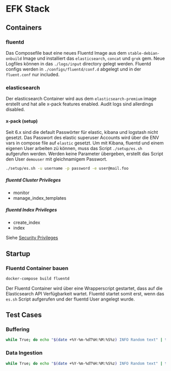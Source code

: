 # EFK Stack


## Containers

### fluentd
Das Composefile baut eine neues Fluentd Image aus dem `stable-debian-onbuild` Image und installiert das `elasticsearch`, `concat` und `grok` gem.
Neue Logfiles können in das `./logs/input` directory gelegt werden. Fluentd configs werden in `./configs/fluentd/conf.d` abgelegt und in der `fluent.conf` nur included.

### elasticsearch

Der elasticsearch Container wird aus dem `elasticsearch-premium` image erstellt und hat alle x-pack features enabled. Audit logs sind allerdings disabled.

#### x-pack (setup)

Seit 6.x sind die default Passwörter für elastic, kibana und logstash nicht gesetzt. Das Passwort des elastic superuser Accounts wird über die ENV vars in compose file auf `elastic` gesetzt.
Um mit Kibana, fluentd und einem eigenen User arbeiten zü können, muss das Script `./setup/es.sh` aufgerufen werden.
Werden keine Parameter übergeben, erstellt das Script den User `demouser` mit gleichnamigem Passwort.

```bash
./setup/es.sh -u username -p password -e user@mail.foo
```


##### fluentd Cluster Privileges

- monitor
- manage_index_templates

##### fluentd Index Privileges

- create_index
- index

Siehe [Security Privileges](https://www.elastic.co/guide/en/x-pack/current/security-privileges.html)

## Startup

### Fluentd Container bauen

```bash
docker-compose build fluentd
```

Der Fluentd Container wird über eine Wrapperscript gestartet, dass auf die Elasticsearch API Verfügbarkeit wartet. Fluentd startet somit erst, wenn das `es.sh` Script aufgerufen und der fluentd User angelegt wurde.

## Test Cases

### Buffering

```bash
while True; do echo "$(date +%Y-%m-%dT%H:%M:%S%z) INFO Random text" | tee -a logs/input/buffer.log; sleep 2; done
```

### Data Ingestion

```bash
while True; do echo "$(date +%Y-%m-%dT%H:%M:%S%z) INFO Random text" | tee -a logs/input/ingest.log; sleep 2; done
```
